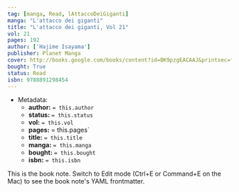 ```yaml
---
tag: [manga, Read, lAttaccoDeiGiganti]
manga: "L'attacco dei giganti"
title: "L'attacco dei giganti, Vol 21"
vol: 21
pages: 192
author: ['Hajime Isayama']
publisher: Planet Manga
cover: http://books.google.com/books/content?id=BK9pzgEACAAJ&printsec=frontcover&img=1&zoom=1&source=gbs_api
bought: True
status: Read
isbn: 9788891298454
---
```


- Metadata:
    - **author:** `= this.author`
    - **status:** `= this.status`
    - **vol:** `= this.vol`
    - **pages:** = this.pages`
    - **title:** `= this.title`
    - **manga:** `= this.manga`
    - **bought:** `= this.bought`
    - **isbn:** `= this.isbn`


This is the book note. Switch to Edit mode (Ctrl+E or Command+E on the Mac) to see the book note's YAML frontmatter.